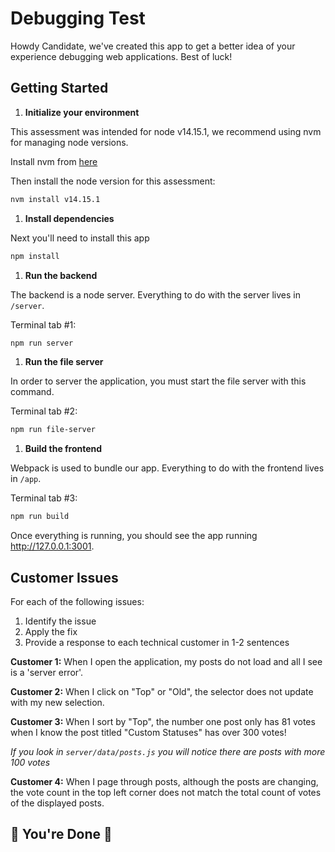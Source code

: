 # Debugging Test

Howdy Candidate, we've created this app to get a better idea of your experience debugging web applications. Best of luck!

## Getting Started

1. **Initialize your environment**

This assessment was intended for node v14.15.1, we recommend using nvm for managing node versions.

Install nvm from [here](https://github.com/creationix/nvm)

Then install the node version for this assessment:

```sh
nvm install v14.15.1
```

1. **Install dependencies**

Next you'll need to install this app

```sh
npm install
```

1. **Run the backend**

The backend is a node server. Everything to do with the server lives in `/server`.

Terminal tab #1:

```sh
npm run server
```

1. **Run the file server**

In order to server the application, you must start the file server with this command.

Terminal tab #2:

```sh
npm run file-server
```

1. **Build the frontend**

Webpack is used to bundle our app. Everything to do with the frontend lives in `/app`.

Terminal tab #3:

```sh
npm run build
```

Once everything is running, you should see the app running http://127.0.0.1:3001.

## Customer Issues

For each of the following issues:

1. Identify the issue
1. Apply the fix
1. Provide a response to each technical customer in 1-2 sentences

**Customer 1:** When I open the application, my posts do not load and all I see is a 'server error'.

**Customer 2:** When I click on "Top" or "Old", the selector does not update with my new selection.

**Customer 3:** When I sort by "Top", the number one post only has 81 votes when I know the post titled "Custom Statuses" has over 300 votes!

_If you look in `server/data/posts.js` you will notice there are posts with more 100 votes_

**Customer 4:** When I page through posts, although the posts are changing, the vote count in the top left corner does not match the total count of votes of the displayed posts.

## 🎉 You're Done 🎉
